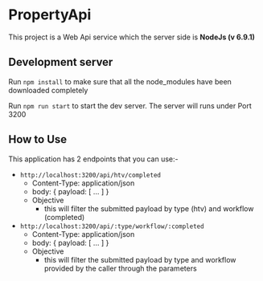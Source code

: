 # PropertyApi

This project is a Web Api service which the server side is **NodeJs (v 6.9.1)**

## Development server
Run `npm install` to make sure that all the node_modules have been downloaded completely

Run `npm run start` to start the dev server. The server will runs under Port 3200

## How to Use
This application has 2 endpoints that you can use:-
* `http://localhost:3200/api/htv/completed`
    - Content-Type: application/json
    - body: { payload: [ ... ] }
    - Objective
        - this will filter the submitted payload by type (htv) and workflow (completed)
* `http://localhost:3200/api/:type/workflow/:completed`
    - Content-Type: application/json
    - body: { payload: [ ... ] }
    - Objective
        - this will filter the submitted payload by type and workflow provided by the caller through the parameters
